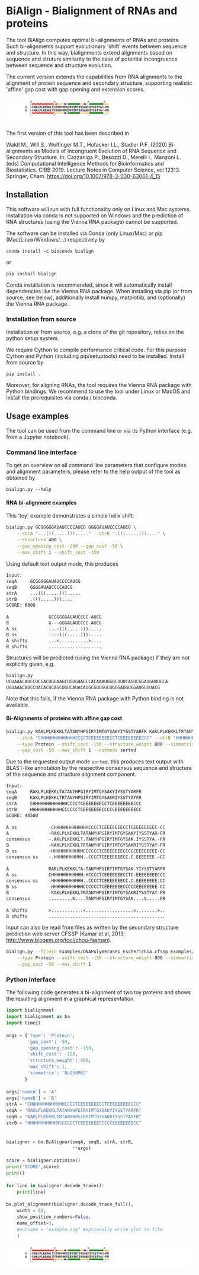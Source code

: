 # BiAlign - Bialignment of RNAs and proteins

The tool BiAlign computes optimal bi-alignments of RNAs and proteins. Such
bi-alignments support evolutionary 'shift' events between sequence and
structure. In this way, bialignments extend alignments based on sequence
and struture similarity to the case of potential incongruence between
sequence and structure evolution.

The current version extends the capabilities from RNA alignments to the alignment of protein
sequence and secondary structure, supporting realistic 'affine' gap cost
with gap opening and extension scores.

![](Examples/example.svg)

The first version of this tool has been described in

Waldl M., Will S., Wolfinger M.T., Hofacker I.L., Stadler P.F. (2020)
Bi-alignments as Models of Incongruent Evolution of RNA Sequence and
Secondary Structure. In: Cazzaniga P., Besozzi D., Merelli I., Manzoni L.
(eds) Computational Intelligence Methods for Bioinformatics and
Biostatistics. CIBB 2019. Lecture Notes in Computer Science, vol 12313.
Springer, Cham. https://doi.org/10.1007/978-3-030-63061-4_15



## Installation

This software will run with full functionality only on Linux and Mac
systems. Installation via conda is not supported on Windows
and the prediction of RNA structures (using the Vienna RNA package) cannot be
supported.

The software can be installed via Conda (only Linux/Mac) or pip (Mac/Linux/Windows/...)  respectively by

```
conda install -c bioconda bialign
```

or

```
pip install bialign
```


Conda installation is recommended, since it will automatically install dependencies like the Vienna RNA
package. When installing via pip (or from source, see below), additionally install numpy, matplotlib, and (optionally) the Vienna RNA package.


### Installation from source
Installation or from source, e.g. a clone of the git repository, relies on
the python setup system.

We require Cython to compile performance critical code. For this purpose Cython and
Python (including pip/setuptools) need to be installed. Install from source by

```
pip install .
```

Moreover, for aligning RNAs, the tool requires the Vienna RNA package with Python bindings. We recommend to use the tool under Linux or MacOS and install the prerequisites via conda / bioconda.

## Usage examples

The tool can be used from the command line or via its Python interface
(e.g. from a Jupyter notebook).

### Command line interface

To get an overview on all command line parameters that configure modes and
alignment parameters, please refer to the help output of the tool as obtained by

```
bialign.py --help
```

#### RNA bi-alignment examples

This 'toy' example demonstrates a simple helix shift:

```bash
bialign.py GCGGGGGAUAUCCCCAUCG GGGGAUAUCCCCAUCG \
    --strA "...(((.....)))....." --strB ".(((.....)))...." \
    --structure 400 \
    --gap_opening_cost -200 --gap_cost -50 \
    --max_shift 1 --shift_cost -150
```

Using default text output mode, this produces
```
Input:
seqA	 GCGGGGGAUAUCCCCAUCG
seqB	 GGGGAUAUCCCCAUCG
strA	 ...(((.....))).....
strB	 .(((.....)))....
SCORE: 6800

A               GCGGGGGAUAUCCCC-AUCG
B               G---GGGAUAUCCCC-AUCG
A ss            ...-(((.....))).....
B ss            .---(((.....)))-....
A shifts        ...<...........>....
B shifts        ....................
```

Structures will be predicted (using the Vienna RNA package) if they are not
explicitly given, e.g.
```
bialign.py UGUAAACAUCCUCGACUGGAAGCUGUGAAGCCACAAAUGGGCUUUCAGUCGGAUGUUUGCA UGUAAACAUCCUACACUCAGCUGUCAUACAUGCGUUGGCUGGGAUGUGGAUGUUUACG
```
Note that this fails, if the Vienna RNA package with Python binding is not
available.


#### Bi-Alignments of proteins with affine gap cost

```bash
bialign.py RAKLPLKEKKLTATANYHPGIRYIMTGYSAKYIYSSTYARFR KAKLPLKEKKLTRTANYHPGIRYIMTGYSAKRIYSSTYAYFR \
    --strA "CHHHHHHHHHHHHHCCCCTCEEEEEEECCTCEEEEEEEECCC" --strB "HHHHHHHHHHHHCCCCCCTCEEEEEEECCCCCEEEEEEEECC" \
    --type Protein --shift_cost -150 --structure_weight 800 --simmatrix BLOSUM62 --gap_opening_cost -150 \
    --gap_cost -50 --max_shift 1 --outmode sorted
```

Due to the requested output mode `sorted`, this produces text output with BLAST-like
annotation by the respective consensus sequence and structure of
the sequence and structure alignment component.

```
Input:
seqA	 RAKLPLKEKKLTATANYHPGIRYIMTGYSAKYIYSSTYARFR
seqB	 KAKLPLKEKKLTRTANYHPGIRYIMTGYSAKRIYSSTYAYFR
strA	 CHHHHHHHHHHHHHCCCCTCEEEEEEECCTCEEEEEEEECCC
strB	 HHHHHHHHHHHHCCCCCCTCEEEEEEECCCCCEEEEEEEECC
SCORE: 48500

A ss            -CHHHHHHHHHHHHHCCCCTCEEEEEEECCTCEEEEEEEEC-CC
A               -RAKLPLKEKKLTATANYHPGIRYIMTGYSAKYIYSSTYAR-FR
consensus       -.AKLPLKEKKLT.TANYHPGIRYIMTGYSAK.IYSSTYA.-FR
B               -KAKLPLKEKKLTRTANYHPGIRYIMTGYSAKRIYSSTYAY-FR
B ss            -HHHHHHHHHHHHCCCCCCTCEEEEEEECCCCCEEEEEEEE-CC
consensus ss    -.HHHHHHHHHHH..CCCCTCEEEEEEECC.C.EEEEEEE.-CC

A               RAKLPLKEKKLTA-TANYHPGIRYIMTGYSAK-YIYSSTYARFR
A ss            CHHHHHHHHHHHH-HCCCCTCEEEEEEECCTC-EEEEEEEECCC
consensus ss    .HHHHHHHHHHHH..CCCCTCEEEEEEECC.C.EEEEEEEE.CC
B ss            -HHHHHHHHHHHHCCCCCCTCEEEEEEECCCCCEEEEEEEE-CC
B               -KAKLPLKEKKLTRTANYHPGIRYIMTGYSAKRIYSSTYAY-FR
consensus       .........K....TANYHPGIRYIMTGYSAK....S.....FR

A shifts        >............<..................<........>..
B shifts        ............................................
```


Input can also be read from files as written by the secondary structure prediction
web server CFSSP (Kumar et al, 2013; http://www.biogem.org/tool/chou-fasman).

```bash
bialign.py --filein Examples/DNAPolymerase1_Escherichia.cfssp Examples/DNAPolymerase1_Xanthomonas.cfssp \
    --type Protein --shift_cost -150 --structure_weight 800 --simmatrix BLOSUM62 --gap_opening_cost -150 \
    --gap_cost -50 --max_shift 1
```


### Python interface

The following code generates a bi-alignment of two toy proteins and shows
the resulting alignment in a graphical representation.

```python
import bialignment
import bialignment as ba
import timeit

args = {'type': 'Protein',
        'gap_cost': -50,
        'gap_opening_cost': -150,
        'shift_cost': -150,
        'structure_weight': 800,
        'max_shift': 1,
        'simmatrix': 'BLOSUM62'
       }

args['nameA'] = 'A'
args['nameB'] = 'B'
strA = "CHHHHHHHHHHHHHCCCCTCEEEEEEECCTCEEEEEEEECCC"
seqA = "RAKLPLKEKKLTATANYHPGIRYIMTGYSAKYIYSSTYARFR"
seqB = "KAKLPLKEKKLTRTANYHPGIRYIMTGYSAKRIYSSTYAYFR"
strB = "HHHHHHHHHHHHCCCCCCTCEEEEEEECCCCCEEEEEEEECC"


bialigner = ba.BiAligner(seqA, seqB, strA, strB,
                         **args)

score = bialigner.optimize()
print('SCORE',score)
print()

for line in bialigner.decode_trace():
    print(line)

ba.plot_alignment(bialigner.decode_trace_full(),
    width = 80,
    show_position_numbers=False,
    name_offset=3,
    #outname = "example.svg" #optionally write plot to file
    )
```
![](Examples/example.svg)
